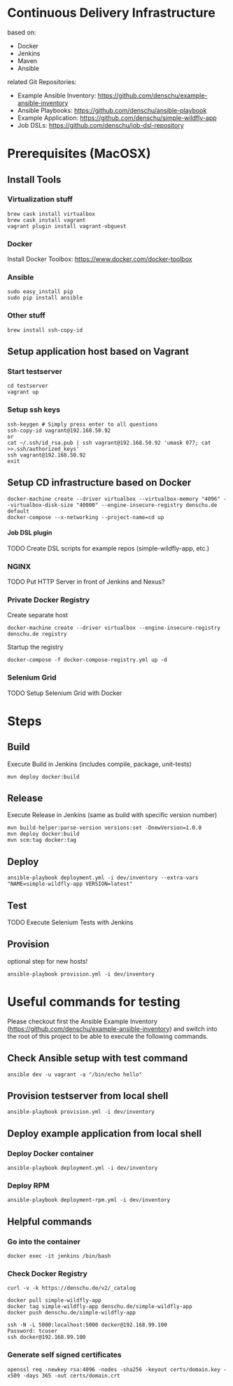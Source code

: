 # Continuous Delivery Infrastructure

based on:
* Docker
* Jenkins
* Maven
* Ansible

related Git Repositories:
* Example Ansible Inventory: https://github.com/denschu/example-ansible-inventory
* Ansible Playbooks: https://github.com/denschu/ansible-playbook
* Example Application: https://github.com/denschu/simple-wildfly-app
* Job DSLs: https://github.com/denschu/job-dsl-repository

# Prerequisites (MacOSX)

## Install Tools

### Virtualization stuff
```shell
brew cask install virtualbox
brew cask install vagrant
vagrant plugin install vagrant-vbguest
```

### Docker
Install Docker Toolbox: https://www.docker.com/docker-toolbox

### Ansible
```shell
sudo easy_install pip
sudo pip install ansible
```

### Other stuff
```shell
brew install ssh-copy-id
```

## Setup application host based on Vagrant

### Start testserver
```shell
cd testserver
vagrant up
```

### Setup ssh keys
```shell
ssh-keygen # Simply press enter to all questions
ssh-copy-id vagrant@192.168.50.92
or
cat ~/.ssh/id_rsa.pub | ssh vagrant@192.168.50.92 'umask 077; cat >>.ssh/authorized_keys'
ssh vagrant@192.168.50.92
exit
```

## Setup CD infrastructure based on Docker

```shell
docker-machine create --driver virtualbox --virtualbox-memory "4096" --virtualbox-disk-size "40000" --engine-insecure-registry denschu.de default
docker-compose --x-networking --project-name=cd up
```

#### Job DSL plugin
TODO Create DSL scripts for example repos (simple-wildfly-app, etc.)

### NGINX
TODO Put HTTP Server in front of Jenkins and Nexus?

### Private Docker Registry

Create separate host

```shell
docker-machine create --driver virtualbox --engine-insecure-registry denschu.de registry
```

Startup the registry

```shell
docker-compose -f docker-compose-registry.yml up -d
```

### Selenium Grid
TODO Setup Selenium Grid with Docker

# Steps

## Build
Execute Build in Jenkins (includes compile, package, unit-tests)
```shell
mvn deploy docker:build
```

## Release
Execute Release in Jenkins (same as build with specific version number)
```shell
mvn build-helper:parse-version versions:set -DnewVersion=1.0.0
mvn deploy docker:build
mvn scm:tag docker:tag
```

## Deploy
```shell
ansible-playbook deployment.yml -i dev/inventory --extra-vars "NAME=simple-wildfly-app VERSION=latest"
```

## Test
TODO Execute Selenium Tests with Jenkins

## Provision
optional step for new hosts!
```shell
ansible-playbook provision.yml -i dev/inventory
```

# Useful commands for testing
Please checkout first the Ansible Example Inventory (https://github.com/denschu/example-ansible-inventory) and switch into the root of this project to be able to execute the following commands.

## Check Ansible setup with test command
```shell
ansible dev -u vagrant -a "/bin/echo hello"
```

## Provision testserver from local shell
```shell
ansible-playbook provision.yml -i dev/inventory
```

## Deploy example application from local shell

### Deploy Docker container
```shell
ansible-playbook deployment.yml -i dev/inventory
```
### Deploy RPM
```shell
ansible-playbook deployment-rpm.yml -i dev/inventory
```
## Helpful commands

### Go into the container
```shell
docker exec -it jenkins /bin/bash
```

### Check Docker Registry

```shell
curl -v -k https://denschu.de/v2/_catalog

docker pull simple-wildfly-app
docker tag simple-wildfly-app denschu.de/simple-wildfly-app
docker push denschu.de/simple-wildfly-app

ssh -N -L 5000:localhost:5000 docker@192.168.99.100
Password: tcuser
ssh docker@192.168.99.100
```

### Generate self signed certificates
```shell
openssl req -newkey rsa:4096 -nodes -sha256 -keyout certs/domain.key -x509 -days 365 -out certs/domain.crt
```
